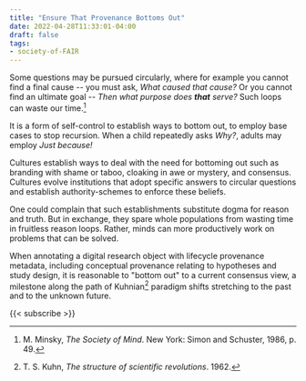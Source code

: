```yaml
---
title: "Ensure That Provenance Bottoms Out"
date: 2022-04-28T11:33:01-04:00
draft: false
tags:
- society-of-FAIR
---
```


Some questions may be pursued circularly, where for example you cannot find a final cause -- you must ask, *What caused that cause?* Or you cannot find an ultimate goal -- *Then what purpose does __that__ serve?* Such loops can waste our time.[^1]

It is a form of self-control to establish ways to bottom out, to employ base cases to stop recursion. When a child repeatedly asks *Why?*, adults may employ *Just because!*

Cultures establish ways to deal with the need for bottoming out such as branding with shame or taboo, cloaking in awe or mystery, and consensus. Cultures evolve institutions that adopt specific answers to circular questions and establish authority-schemes to enforce these beliefs.

One could complain that such establishments substitute dogma for reason and truth. But in exchange, they spare whole populations from wasting time in fruitless reason loops. Rather, minds can more productively work on problems that can be solved.

When annotating a digital research object with lifecycle provenance metadata, including conceptual provenance relating to hypotheses and study design, it is reasonable to "bottom out" to a current consensus view, a milestone along the path of Kuhnian[^2] paradigm shifts stretching to the past and to the unknown future.


[^1]: M. Minsky, *The Society of Mind*. New York: Simon and Schuster, 1986, p. 49.

[^2]: T. S. Kuhn, *The structure of scientific revolutions*. 1962.

{{< subscribe >}}